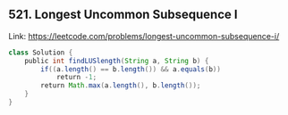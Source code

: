 ## 521. Longest Uncommon Subsequence I
Link: https://leetcode.com/problems/longest-uncommon-subsequence-i/

```java
class Solution {
    public int findLUSlength(String a, String b) {
        if((a.length() == b.length()) && a.equals(b))
            return -1;
        return Math.max(a.length(), b.length());
    }
}
```
